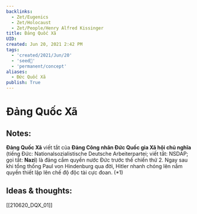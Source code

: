 ```yaml
---
backlinks:
  - Zet/Eugenics
  - Zet/Holocaust
  - Zet/People/Henry Alfred Kissinger
title: Đảng Quốc Xã
UID: 
created: Jun 20, 2021 2:42 PM
tags:
  - 'created/2021/Jun/20'
  - 'seed🥜'
  - 'permanent/concept'
aliases:
  - Đức Quốc Xã
publish: True
---
```

# Đảng Quốc Xã

## Notes:
**Đảng Quốc Xã** viết tắt của **Đảng Công nhân Đức Quốc gia Xã hội chủ nghĩa** (tiếng Đức: Nationalsozialistische Deutsche Arbeiterpartei; viết tắt: NSDAP; gọi tắt: **Nazi**) là đảng cầm quyền nước Đức trước thế chiến thứ 2. Ngay sau khi tổng thống Paul von Hindenburg qua đời, Hitler nhanh chóng lên nắm quyền thiết lập lên chế độ độc tài cực đoan. (*1)


## Ideas & thoughts:
[[210620_DQX_01]]
